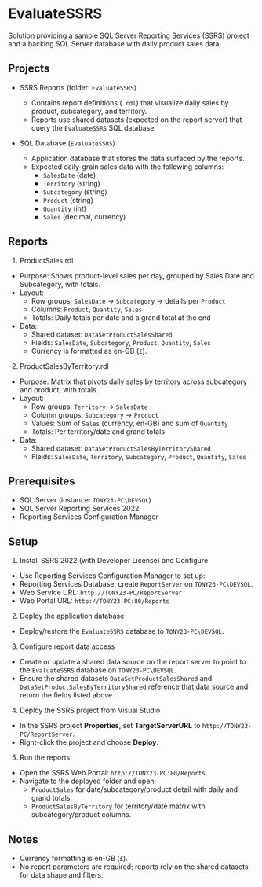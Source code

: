 ﻿# EvaluateSSRS

Solution providing a sample SQL Server Reporting Services (SSRS) project and a backing SQL Server database with daily product sales data.

## Projects

- SSRS Reports (folder: `EvaluateSSRS`)
  - Contains report definitions (`.rdl`) that visualize daily sales by product, subcategory, and territory.
  - Reports use shared datasets (expected on the report server) that query the `EvaluateSSRS` SQL database.

- SQL Database (`EvaluateSSRS`)
  - Application database that stores the data surfaced by the reports.
  - Expected daily-grain sales data with the following columns:
    - `SalesDate` (date)
    - `Territory` (string)
    - `Subcategory` (string)
    - `Product` (string)
    - `Quantity` (int)
    - `Sales` (decimal, currency)

## Reports

1) ProductSales.rdl
- Purpose: Shows product-level sales per day, grouped by Sales Date and Subcategory, with totals.
- Layout:
  - Row groups: `SalesDate` → `Subcategory` → details per `Product`
  - Columns: `Product`, `Quantity`, `Sales`
  - Totals: Daily totals per date and a grand total at the end
- Data:
  - Shared dataset: `DataSetProductSalesShared`
  - Fields: `SalesDate`, `Subcategory`, `Product`, `Quantity`, `Sales`
  - Currency is formatted as en-GB (`£`).

2) ProductSalesByTerritory.rdl
- Purpose: Matrix that pivots daily sales by territory across subcategory and product, with totals.
- Layout:
  - Row groups: `Territory` → `SalesDate`
  - Column groups: `Subcategory` → `Product`
  - Values: Sum of `Sales` (currency, en-GB) and sum of `Quantity`
  - Totals: Per territory/date and grand totals
- Data:
  - Shared dataset: `DataSetProductSalesByTerritoryShared`
  - Fields: `SalesDate`, `Territory`, `Subcategory`, `Product`, `Quantity`, `Sales`

## Prerequisites

- SQL Server (instance: `TONY23-PC\DEVSQL`)
- SQL Server Reporting Services 2022
- Reporting Services Configuration Manager

## Setup

1) Install SSRS 2022 (with Developer License) and Configure
- Use Reporting Services Configuration Manager to set up:
- Reporting Services Database: create `ReportServer` on `TONY23-PC\DEVSQL`.
- Web Service URL: `http://TONY23-PC/ReportServer`
- Web Portal URL: `http://TONY23-PC:80/Reports`

2) Deploy the application database
- Deploy/restore the `EvaluateSSRS` database to `TONY23-PC\DEVSQL`.

3) Configure report data access
- Create or update a shared data source on the report server to point to the `EvaluateSSRS` database on `TONY23-PC\DEVSQL`.
- Ensure the shared datasets `DataSetProductSalesShared` and `DataSetProductSalesByTerritoryShared` reference that data source and return the fields listed above.

4) Deploy the SSRS project from Visual Studio
- In the SSRS project __Properties__, set __TargetServerURL__ to `http://TONY23-PC/ReportServer`.
- Right-click the project and choose __Deploy__.

5) Run the reports
- Open the SSRS Web Portal: `http://TONY23-PC:80/Reports`
- Navigate to the deployed folder and open:
  - `ProductSales` for date/subcategory/product detail with daily and grand totals.
  - `ProductSalesByTerritory` for territory/date matrix with subcategory/product columns.

## Notes

- Currency formatting is en-GB (`£`).
- No report parameters are required; reports rely on the shared datasets for data shape and filters.